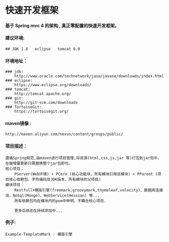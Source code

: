 # 快速开发框架
#### 基于 Spring mvc 4 的架构 , 真正零配置的快速开发框架。

#### 建议环境: 
    ## JDK 1.8   eclipse   tomcat 8.0 

#### 环境地址：
    ### jdk: 
        http://www.oracle.com/technetwork/java/javase/downloads/index.html
    ### eclipse:
        https://www.eclipse.org/downloads/
    ### tomcat:
        http://tomcat.apache.org/
    ### git:
        http://git-scm.com/downloads
    ### TortoiseGit:
        https://tortoisegit.org/
        
        
#### maven镜像 : 
    http://maven.aliyun.com/nexus/content/groups/public/

#### 项目描述：
    
    遵循Spring规范,由maven进行项目管理,将资源(html,css,js,jar 等)打包到jar包中，在做增量更新只需替换整个jar包即可。
    核心项目：
        PServer(Web环境) + PCore (核心功能块，所有模块引用该模块) + PParent (项目核心依赖包、字符编码及JDK版本，所有模块的父项目) 
    模块项目：
        Restfull+模版引擎(freemark,groovymark,thymeleaf,velocity)、数据库连接池、NoSql(Mongo)、WebService(Hessian) 等...      
        所有依赖包均在模块内的pom中申明，不耦合核心项目.
        
        更多后续还在持续添加中...

#### 例子:
    Example-TemplateMark : 模版引擎
    
    




